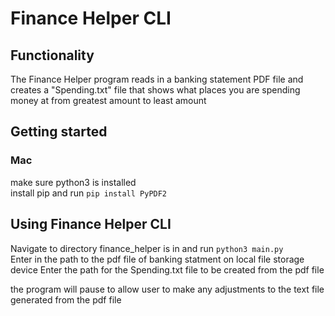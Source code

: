# Finance Helper CLI
## Functionality
The Finance Helper program reads in a banking statement PDF file and creates a "Spending.txt" file that shows what places 
you are spending money at from greatest amount to least amount

## Getting started 
### Mac
make sure python3 is installed  
install pip and run `pip install PyPDF2`  

## Using Finance Helper CLI
Navigate to directory finance_helper is in and run `python3 main.py`   
Enter in the path to the pdf file of banking statment on local file storage device
Enter the path for the Spending.txt file to be created from the pdf file

the program will pause to allow user to make any adjustments to the text file generated from the pdf file 
